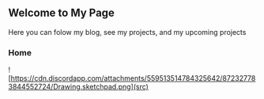 ## Welcome to My Page

Here you can folow my blog, see my projects, and my upcoming projects



### Home

![https://cdn.discordapp.com/attachments/559513514784325642/872327783844552724/Drawing.sketchpad.png](src)
